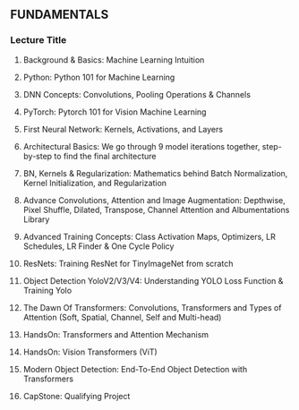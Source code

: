 ## FUNDAMENTALS

### Lecture Title

1. Background & Basics: Machine Learning Intuition

2. Python: Python 101 for Machine Learning

3. DNN Concepts: Convolutions, Pooling Operations & Channels

4. PyTorch: Pytorch 101 for Vision Machine Learning

5. First Neural Network: Kernels, Activations, and Layers

6. Architectural Basics: We go through 9 model iterations together, step-by-step to find the final architecture

7. BN, Kernels & Regularization: Mathematics behind Batch Normalization, Kernel Initialization, and Regularization

8. Advance Convolutions, Attention and Image Augmentation: Depthwise, Pixel Shuffle, Dilated, Transpose, Channel Attention and Albumentations Library

9. Advanced Training Concepts: Class Activation Maps, Optimizers, LR Schedules, LR Finder & One Cycle Policy

10. ResNets: Training ResNet for TinyImageNet from scratch

11. Object Detection YoloV2/V3/V4: Understanding YOLO Loss Function & Training Yolo

12. The Dawn Of Transformers: Convolutions, Transformers and Types of Attention (Soft, Spatial, Channel, Self and Multi-head)

13. HandsOn: Transformers and Attention Mechanism

14. HandsOn: Vision Transformers (ViT)

15. Modern Object Detection: End-To-End Object Detection with Transformers

16. CapStone: Qualifying Project